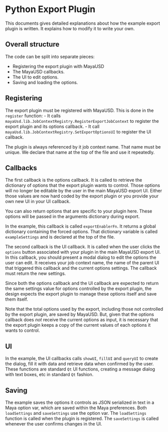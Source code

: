 # Python Export Plugin

This documents gives detailed explanations about how the example export plugin
is written. It explains how to modify it to write your own.

## Overall structure

The code can be split into separate pieces:
- Registering the export plugin with MayaUSD
- The MayaUSD callbacks.
- The UI to edit options.
- Saving and loading the options.

## Registering

The export plugin must be registered with MayaUSD. This is done in the `register`
function:
    - It calls `mayaUsd.lib.JobContextRegistry.RegisterExportJobContext` to
      register the export plugin and its options callback.
    - It call `mayaUsd.lib.JobContextRegistry.SetExportOptionsUI` to register
      the UI callback.

The plugin is always referenced by it job context name. That name must be unique.
We declare that name at the top of the file and use it repeatedly.

## Callbacks

The first callback is the options callback. It is called to retrieve the dictionary
of options that the export plugin wants to control. Those options will no longer
be editable by the user in the main MayaUSD export UI. Either those values are now
hard coded by the export plugin or you provide your own new UI in your UI callback.

You can also return options that are specific to your plugin here. These options
will be passed in the arguments dictionary during export.

In the example, this callback is called `exportEnablerFn`. It returns a global
dictionary containing the forced options. That dictionary variable is called
`exampleSettings` and is declared at the top of the file.

The second callback is the UI callback. It is called when the user clicks the
`options` button associated with your plugin in the main MayaUSD export UI.
In this callback, you should present a modal dialog to edit the options the
user can edit. It receives your job context name, the name of the parent UI
that triggered this callback and the current options settings. The callback
must return the new settings.

Since both the options callback and the UI callback are expected to return the
same settings value for options controlled by the export plugin, the design
expects the export plugin to manage these options itself and save them itself.

Note that the total options used by the export, including those not controlled
by the export plugin, are saved by MayaUSD. But, given that the options callback
does *not* receive the current options as input, it is necessary that the export
plugin keeps a copy of the current values of each options it wants to control.

## UI

In the example, the UI callbacks calls `showUI`, `fillUI` and `queryUI` to create
the dialog, fill it with data and retrieve data when confirmed by the user. These
functions are standard `Qt` UI functions, creating a message dialog with text
boxes, etc in standard `Qt` fashion.

## Saving

The example saves the options it controls as JSON serialized in text in a Maya
option var, which are saved within the Maya preferences. Both `loadSettings` and
`saveSettings` use the option var. The `loadSettings` function is called when
the plugin is registered. The `saveSettings` is called whenever the user confirms
changes in the UI.
